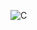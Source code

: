 ![C]([https://stankin.ru/sys/img/logo_ru.svg](https://www.codentricks.com/wp-content/uploads/2017/03/c-programming-640x360.jpg)https://www.codentricks.com/wp-content/uploads/2017/03/c-programming-640x360.jpg)
